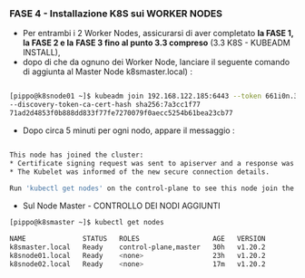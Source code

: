 ### FASE 4 - Installazione K8S sui WORKER NODES

* Per entrambi i 2 Worker Nodes, assicurarsi di aver completato **la FASE 1, la FASE 2 e la** **FASE 3 fino al punto 3.3 compreso** (3.3 K8S - KUBEADM INSTALL),
* dopo di che da ognuno dei Worker Node, lanciare il seguente comando di aggiunta al Master Node k8smaster.local) :

```bash

[pippo@k8snode01 ~]$ kubeadm join 192.168.122.185:6443 --token 661i0n.3c9joy698fqr3tk2 
--discovery-token-ca-cert-hash sha256:7a3cc1f77
71ad2d4853f0b888dd833f77fe7270079f0aecc5254b61bea23cb77

```

* Dopo circa 5 minuti per ogni nodo, appare il messaggio :

```bash

This node has joined the cluster:
* Certificate signing request was sent to apiserver and a response was received.
* The Kubelet was informed of the new secure connection details.
 
Run 'kubectl get nodes' on the control-plane to see this node join the cluster.
```

* Sul Node Master - CONTROLLO DEI NODI AGGIUNTI

```bash
[pippo@k8smaster ~]$ kubectl get nodes

NAME              STATUS   ROLES                  AGE   VERSION
k8smaster.local   Ready    control-plane,master   30h   v1.20.2
k8snode01.local   Ready    <none>                 23h   v1.20.2
k8snode02.local   Ready    <none>                 17m   v1.20.2
```